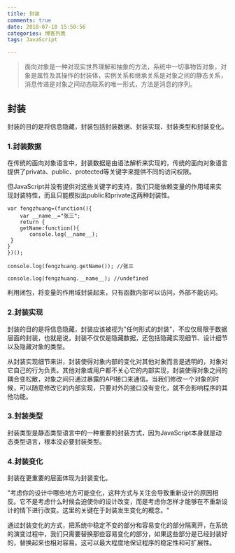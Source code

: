 ```yaml
---
title: 封装
comments: true
date: 2018-07-10 15:50:56
categories: 博客列表
tags: JavaScript

---
```


> 面向对象是一种对现实世界理解和抽象的方法，系统中一切事物皆对象，对象是属性及其操作的封装体，实例关系和继承关系是对象之间的静态关系，消息传递是对象之间动态联系的唯一形式，方法是消息的序列。

## 封装

封装的目的是将信息隐藏，封装包括封装数据、封装实现、封装类型和封装变化。

### 1.封装数据

在传统的面向对象语言中，封装数据是由语法解析来实现的，传统的面向对象语言提供了privata、public、protected等关键字来提供不同的访问权限。

但JavaScript并没有提供对这些关键字的支持，我们只能依赖变量的作用域来实现封装特性，而且只能模拟出public和private这两种封装性。

```
var fengzhuang=(function(){
	var __name__="张三";
	return {
	getName:function(){
       console.log(__name__);
 }
}
})();

console.log(fengzhuang.getName()); //张三

console.log(fengzhuang.__name__); //undefined
```
利用闭包，将变量的作用域封装起来，只有函数内部可以访问，外部不能访问。

### 2.封装实现

封装的目的是将信息隐藏，封装应该被视为"任何形式的封装"，不应仅局限于数据层面的封装，也就是说，封装不仅仅是隐藏数据，还包括隐藏实现细节、设计细节以及隐藏对象的类型。

从封装实现细节来讲，封装使得对象内部的变化对其他对象而言是透明的，对象对它自己的行为负责。其他对象或用户都不关心它的内部实现，封装使得对象之间的耦合变松散，对象之间只通过暴露的API接口来通信。当我们修改一个对象的时候，可以随意修改它的内部实现，只要对外的接口没有变化，就不会影响程序的其他功能。

### 3.封装类型

封装类型是静态类型语言中的一种重要的封装方式，因为JavaScript本身就是动态类型语言，根本没必要封装类型。

### 4.封装变化

封装在更重要的层面体现为封装变化。

"考虑你的设计中哪些地方可能变化，这种方式与关注会导致重新设计的原因相反。它不是考虑什么时候会迫使你的设计改变，而是考虑你怎样才能够在不重新设计的情下进行改变。这里的关键在于封装发生变化的概念。"

通过封装变化的方式，把系统中稳定不变的部分和容易变化的部分隔离开，在系统的演变过程中，我们只需要替换那些容易变化的部分，如果这些部分是已经封装好的，替换起来也相对容易。这可以最大程度地保证程序的稳定性和可扩展性。



